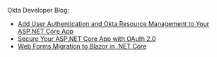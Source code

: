 Okta Developer Blog:

* [Add User Authentication and Okta Resource Management to Your ASP.NET Core App](/code/dotnet/aspnetcore/)
* [Secure Your ASP.NET Core App with OAuth 2.0](/blog/2019/07/12/secure-your-aspnet-core-app-with-oauth)
* [Web Forms Migration to Blazor in .NET Core](/blog/2021/08/06/webforms-blazor-migration)